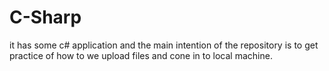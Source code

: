 # C-Sharp
it has some c# application and the main intention of the repository is to get practice of how to we upload files and cone in to local machine.
